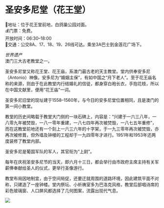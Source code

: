 # 圣安多尼堂（花王堂）  
📍地址：位于花王堂前地，白鸽巢公园对面。  
💰门票：免费。  
开放时间：06:30–18:00  
🚌交通：公交8A、17、18、19、26线可达。乘坐3A巴士到金莲花广场下。  

*世界遗产*  
澳门三大古老教堂之一。  

圣安多尼堂又称花王堂、花王庙，系澳门最古老的天主教堂。堂内供奉安多尼（Antonio）神像。安多尼为“婚姻主保”，有如中国之“月下老人”。至于花王庙名称的来源，则由于在此教堂内行结婚礼的信徒，都身穿白袍长衣，手抱花枝，所以在中国文献里，便用“花王庙”一词。  

圣安多尼旧堂的现址建于1558–1560年，与今日的安多尼堂位置相同，且是澳门的第一间小教堂。  

教堂的历史间略载于教堂大门侧的一块石碑上，内容是：“兴建于一六三八年，一八零九年被焚毁，一八一零年重建，一八七四年再次被焚毁，一八七五年重修”，而在这教堂前地还有一个刻上一六三六年的十字架，于一九三零年再次被焚毁，亦再次被修葺，但外墙及钟楼的工程却于一九四零年才进行。1951年和1953年还两度装修了教堂内部。  

圣安多尼是葡国军队的军人，其官衔为“上尉”。  

每年在庆祝圣安多尼节的当天，即六月十三日，都会举行由市政府主席主持有关军薪俸奉献给圣人的仪式，更举行圣像游行。  

教堂布局因地制宜，由于空间局促，还要迁就周围的道路环境，因此建筑平面不对称，只建造了一座钟楼。堂内祭坛、小祈祷室多为巴洛克风格，教堂后部唱诗席的彩色玻璃窗、人口屏风都选择了几何图案，流露出现代气息。  

![](https://raw.gitmirror.com/szqq0512/Pic/main/img/202201212150873.png)  
<!-- Last processed: 2025-07-22 03:44:27 -->
